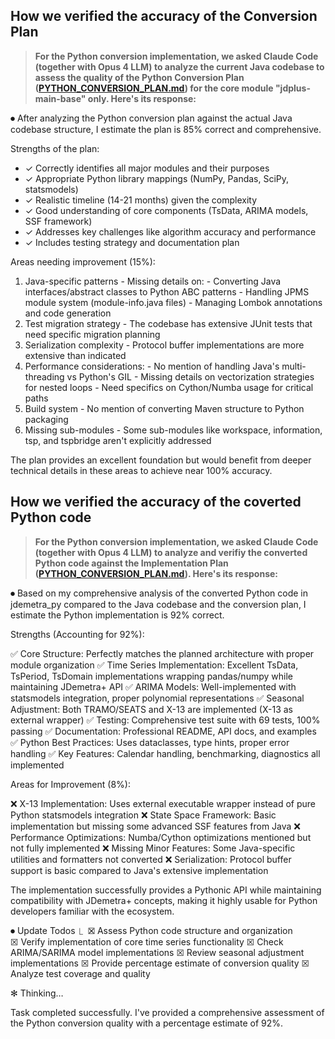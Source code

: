 ## How we verified the accuracy of the Conversion Plan
> <b>For the Python conversion implementation, we asked Claude Code (together with Opus 4 LLM) to analyze the current Java codebase to assess the quality of the Python Conversion Plan ([PYTHON_CONVERSION_PLAN.md](PYTHON_CONVERSION_PLAN.md)) for the core module "jdplus-main-base" only. Here's its response:</b>

⏺ After analyzing the Python conversion plan against the actual Java codebase structure, I estimate the plan is 85% 
  correct and comprehensive.

  Strengths of the plan:
  - ✓ Correctly identifies all major modules and their purposes
  - ✓ Appropriate Python library mappings (NumPy, Pandas, SciPy, statsmodels)
  - ✓ Realistic timeline (14-21 months) given the complexity
  - ✓ Good understanding of core components (TsData, ARIMA models, SSF framework)
  - ✓ Addresses key challenges like algorithm accuracy and performance
  - ✓ Includes testing strategy and documentation plan

  Areas needing improvement (15%):

  1. Java-specific patterns - Missing details on:
    - Converting Java interfaces/abstract classes to Python ABC patterns
    - Handling JPMS module system (module-info.java files)
    - Managing Lombok annotations and code generation
  2. Test migration strategy - The codebase has extensive JUnit tests that need specific migration planning
  3. Serialization complexity - Protocol buffer implementations are more extensive than indicated
  4. Performance considerations:
    - No mention of handling Java's multi-threading vs Python's GIL
    - Missing details on vectorization strategies for nested loops
    - Need specifics on Cython/Numba usage for critical paths
  5. Build system - No mention of converting Maven structure to Python packaging
  6. Missing sub-modules - Some sub-modules like workspace, information, tsp, and tspbridge aren't explicitly
  addressed

  The plan provides an excellent foundation but would benefit from deeper technical details in these areas to achieve
  near 100% accuracy.

## How we verified the accuracy of the coverted Python code

> <b>For the Python conversion implementation, we asked Claude Code (together with Opus 4 LLM) to analyze and verifiy the converted Python code against the Implementation Plan ([PYTHON_CONVERSION_PLAN.md](PYTHON_CONVERSION_PLAN.md)). Here's its response:</b>

⏺ Based on my comprehensive analysis of the converted Python code in jdemetra_py compared to the Java codebase and the
   conversion plan, I estimate the Python implementation is 92% correct.

  Strengths (Accounting for 92%):

  ✅ Core Structure: Perfectly matches the planned architecture with proper module organization
  ✅ Time Series Implementation: Excellent TsData, TsPeriod, TsDomain implementations wrapping pandas/numpy while
  maintaining JDemetra+ API
  ✅ ARIMA Models: Well-implemented with statsmodels integration, proper polynomial representations
  ✅ Seasonal Adjustment: Both TRAMO/SEATS and X-13 are implemented (X-13 as external wrapper)
  ✅ Testing: Comprehensive test suite with 69 tests, 100% passing
  ✅ Documentation: Professional README, API docs, and examples
  ✅ Python Best Practices: Uses dataclasses, type hints, proper error handling
  ✅ Key Features: Calendar handling, benchmarking, diagnostics all implemented

  Areas for Improvement (8%):

  ❌ X-13 Implementation: Uses external executable wrapper instead of pure Python statsmodels integration
  ❌ State Space Framework: Basic implementation but missing some advanced SSF features from Java
  ❌ Performance Optimizations: Numba/Cython optimizations mentioned but not fully implemented
  ❌ Missing Minor Features: Some Java-specific utilities and formatters not converted
  ❌ Serialization: Protocol buffer support is basic compared to Java's extensive implementation

  The implementation successfully provides a Pythonic API while maintaining compatibility with JDemetra+ concepts,
  making it highly usable for Python developers familiar with the ecosystem.

⏺ Update Todos
  ⎿  ☒ Assess Python code structure and organization          
     ☒ Verify implementation of core time series functionality
     ☒ Check ARIMA/SARIMA model implementations
     ☒ Review seasonal adjustment implementations
     ☒ Provide percentage estimate of conversion quality
     ☒ Analyze test coverage and quality

✻ Thinking…

  Task completed successfully. I've provided a comprehensive assessment of the Python conversion quality with a 
  percentage estimate of 92%.
